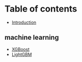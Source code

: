 # Table of contents

* [Introduction](README.md)

## machine learning

* [XGBoost](machine-learning/ml-1.md)
* [LightGBM](machine-learning/ml-2.md)

